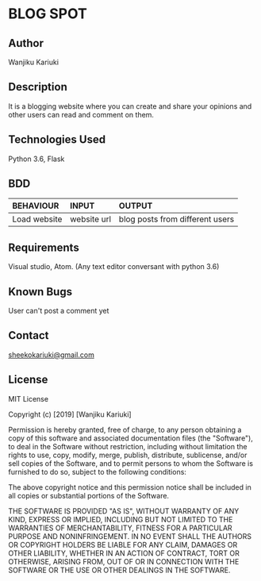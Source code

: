# BLOG SPOT

## Author

Wanjiku Kariuki

## Description
It is a blogging website where you can create and share your opinions and other users can read and comment on them.

## Technologies Used

Python 3.6, Flask

## BDD

| BEHAVIOUR    | INPUT   |  OUTPUT |
| :------------- | :------------- | :--------------- |
| Load website | website url | blog posts from different users |



## Requirements

Visual studio, Atom.
(Any text editor conversant with python 3.6)

## Known Bugs
User can't post a comment yet

## Contact

sheekokariuki@gmail.com

## License
 
MIT License

Copyright (c) [2019] [Wanjiku Kariuki]

Permission is hereby granted, free of charge, to any person obtaining a copy
of this software and associated documentation files (the "Software"), to deal
in the Software without restriction, including without limitation the rights
to use, copy, modify, merge, publish, distribute, sublicense, and/or sell
copies of the Software, and to permit persons to whom the Software is
furnished to do so, subject to the following conditions:

The above copyright notice and this permission notice shall be included in all
copies or substantial portions of the Software.

THE SOFTWARE IS PROVIDED "AS IS", WITHOUT WARRANTY OF ANY KIND, EXPRESS OR
IMPLIED, INCLUDING BUT NOT LIMITED TO THE WARRANTIES OF MERCHANTABILITY,
FITNESS FOR A PARTICULAR PURPOSE AND NONINFRINGEMENT. IN NO EVENT SHALL THE
AUTHORS OR COPYRIGHT HOLDERS BE LIABLE FOR ANY CLAIM, DAMAGES OR OTHER
LIABILITY, WHETHER IN AN ACTION OF CONTRACT, TORT OR OTHERWISE, ARISING FROM,
OUT OF OR IN CONNECTION WITH THE SOFTWARE OR THE USE OR OTHER DEALINGS IN THE
SOFTWARE.